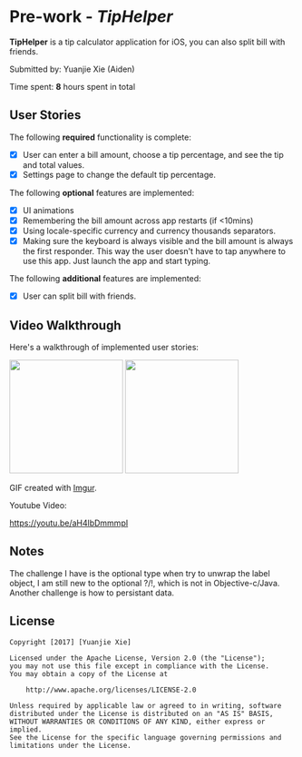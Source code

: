 # Pre-work - *TipHelper*

**TipHelper** is a tip calculator application for iOS, you can also split bill with friends.

Submitted by: Yuanjie Xie (Aiden)

Time spent: **8** hours spent in total

## User Stories

The following **required** functionality is complete:

* [X] User can enter a bill amount, choose a tip percentage, and see the tip and total values.
* [X] Settings page to change the default tip percentage.

The following **optional** features are implemented:
* [X] UI animations
* [X] Remembering the bill amount across app restarts (if <10mins)
* [X] Using locale-specific currency and currency thousands separators.
* [X] Making sure the keyboard is always visible and the bill amount is always the first responder. This way the user doesn't have to tap anywhere to use this app. Just launch the app and start typing.

The following **additional** features are implemented:

* [X] User can split bill with friends.

## Video Walkthrough 

Here's a walkthrough of implemented user stories:

<img src="http://imgur.com/DXj6bpl.gif" width="200">
             <img src="http://imgur.com/Dz6dooZ.gif" width="200">

GIF created with [Imgur](http://imgur.com/).



Youtube Video:

https://youtu.be/aH4lbDmmmpI

## Notes

The challenge I have is the optional type when try to unwrap the label object, I am still new to the optional ?/!, which is not in Objective-c/Java. 
Another challenge is how to persistant data.

## License

    Copyright [2017] [Yuanjie Xie]

    Licensed under the Apache License, Version 2.0 (the "License");
    you may not use this file except in compliance with the License.
    You may obtain a copy of the License at

        http://www.apache.org/licenses/LICENSE-2.0

    Unless required by applicable law or agreed to in writing, software
    distributed under the License is distributed on an "AS IS" BASIS,
    WITHOUT WARRANTIES OR CONDITIONS OF ANY KIND, either express or implied.
    See the License for the specific language governing permissions and
    limitations under the License.

